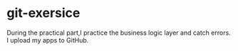 # git-exersice
During the practical part,I  practice the business logic layer and catch errors. I upload my apps to GitHub.
